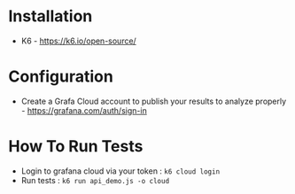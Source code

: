 # Installation
* K6 - https://k6.io/open-source/

# Configuration
* Create a Grafa Cloud account to publish your results to analyze properly - https://grafana.com/auth/sign-in

# How To Run Tests 
* Login to grafana cloud via your token :
    ``` k6 cloud login ```
* Run tests : ```k6 run api_demo.js -o cloud```
